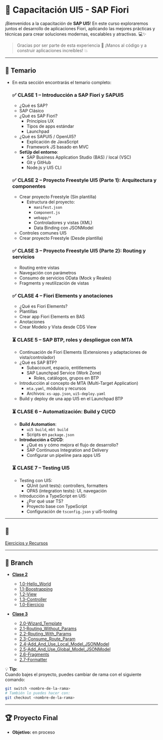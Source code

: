 # 🎉  Capacitación UI5 - SAP Fiori

¡Bienvenidos a la capacitación de **SAP UI5**!
En este curso exploraremos juntos el desarrollo de aplicaciones Fiori, aplicando las mejores prácticas y técnicas para crear soluciones modernas, escalables y atractivas. 💻✨

> Gracias por ser parte de esta experiencia 🚀
¡Manos al código y a construir aplicaciones increíbles! 💥

---

## 📑 Temario

- En esta sección encontrarás el temario completo:

    ### ✅ CLASE 1 – Introducción a SAP Fiori y SAPUI5

    - ¿Qué es SAP?
    - SAP Clásico
    - ¿Qué es SAP Fiori?
        - Principios UX
        - Tipos de apps estándar
        - Launchpad
    - ¿Qué es SAPUI5 / OpenUI5?
        - Explicación de JavaScript
        - Framework JS basado en MVC
    - **SetUp del entorno**:
        - SAP Business Application Studio (BAS) / local (VSC)
        - Git y GitHub
        - Node.js y UI5 CLI

    ### ✅ CLASE 2 – Proyecto Freestyle UI5 (Parte 1): Arquitectura y componentes

    - Crear proyecto Freestyle (Sin plantilla)
        - Estructura del proyecto:
            - `manifest.json`
            - `Component.js`
            - `webapp/*`
            - Controladores y vistas (XML)
            - Data Binding con JSONModel
    - Controles comunes UI5
    - Crear proyecto Freestyle (Desde plantilla)

    ### ✅ CLASE 3 – Proyecto Freestyle UI5 (Parte 2): Routing y servicios

    - Routing entre vistas
    - Navegación con parámetros
    - Consumo de servicios OData (Mock y Reales)
    - Fragments y reutilización de vistas

    ### ✅ CLASE 4 – Fiori Elements y anotaciones

    - ¿Qué es Fiori Elements?
    - Plantillas
    - Crear app Fiori Elements en BAS
    - Anotaciones
    - Crear Modelo y Vista desde CDS View

    ### ⏳ CLASE 5 – SAP BTP, roles y despliegue con MTA

    - Continuación de Fiori Elements (Extensiones y adaptaciones de vista/controlador)
    - ¿Qué es SAP BTP?
        - Subaccount, espacio, entitlements
        - SAP Launchpad Service (Work Zone)
            - Roles, catálogos, grupos en BTP
    - Introducción al concepto de MTA (Multi-Target Application)
        - `mta.yaml`, módulos y recursos
        - Archivos: `xs-app.json`, `ui5-deploy.yaml`
    - Build y deploy de una app UI5 en el Launchpad BTP

    ### ⏳ CLASE 6 – Automatización: Build y CI/CD

    - **Build Automation**:
        - `ui5 build`, `mbt build`
        - Scripts en `package.json`
    - **Introducción a CI/CD**:
        - ¿Qué es y cómo mejora el flujo de desarrollo?
        - SAP Continuous Integration and Delivery
        - Configurar un pipeline para apps UI5

    ### ⏳ CLASE 7 – Testing UI5 

    - Testing con UI5:
        - QUnit (unit tests): controllers, formatters
        - OPA5 (integration tests): UI, navegación
    - Introducción a TypeScript en UI5:
        - ¿Por qué usar TS?
        - Proyecto base con TypeScript
        - Configuración de `tsconfig.json` y ui5-tooling

---

## 🥳

[Ejercicios y Recursos](./ejercicios-y-recursos.md)

---

## 🌱 Branch

- **[Clase 2](#-clase-2--proyecto-freestyle-ui5-parte-1-arquitectura-y-componentes)**
    - [1.0-Hello_World](../../tree/1.0-Hello_World)  
    - [1.1-Boostrapping](../../tree/1.1-Boostrapping)  
    - [1.2-View](../../tree/1.2-View)  
    - [1.3-Controller](../../tree/1.3-Controller)
    - [1.0-Ejercicio](../../tree/1.0-Ejercicio)

- **[Clase 3](#-clase-3--proyecto-freestyle-ui5-parte-2-routing-y-servicios)**
    - [2.0-Wizard_Template](../../tree/2.0-Wizard_Template)  
    - [2.1-Routing_Without_Params](../../tree/2.1-Routing_Without_Params)  
    - [2.2-Routing_With_Params](../../tree/2.2-Routing_With_Params)  
    - [2.3-Consume_Route_Param](../../tree/2.3-Consume_Route_Param)  
    - [2.4-Add_And_Use_Local_Model_JSONModel](../../tree/2.4-Add_And_Use_Local_Model_JSONModel)  
    - [2.5-Add_And_Use_Global_Model_JSONModel](../../tree/2.5-Add_And_Use_Global_Model_JSONModel)  
    - [2.6-Fragments](../../tree/2.6-Fragments)  
    - [2.7-Formatter](../../tree/2.7-Formatter)

💡 **Tip:**  
Cuando bajes el proyecto, puedes cambiar de rama con el siguiente comando:  

```bash
git switch <nombre-de-la-rama>
# También lo puedes hacer con:
git checkout <nombre-de-la-rama>
```

---

## 🏆 Proyecto Final

- **Objetivo:** en proceso
